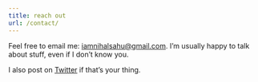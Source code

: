 ```yaml
---
title: reach out
url: /contact/
---
```


Feel free to email me: <a href="mailto:iamnihalsahu@gmail.com">iamnihalsahu@gmail.com</a>. I’m usually happy to talk about stuff, even if I don’t know you. 

I also post on <a href="https://twitter.com/annihalated">Twitter</a> if that’s your thing.

